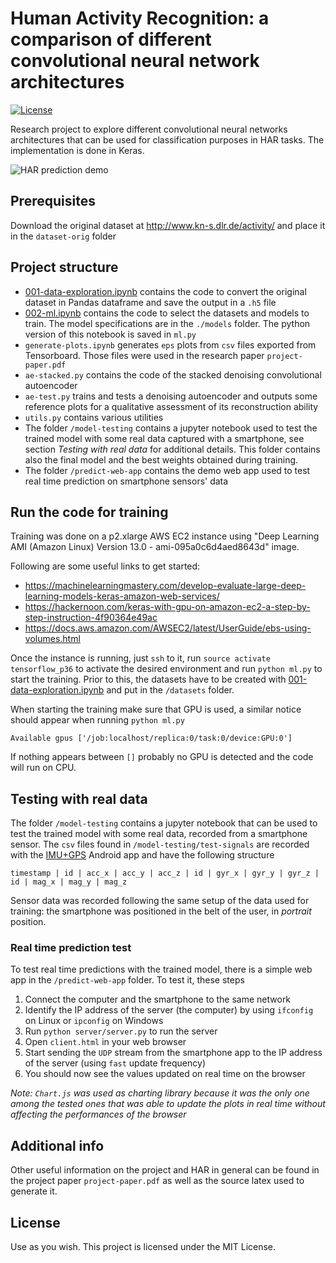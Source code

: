 
# Human Activity Recognition: a comparison of different convolutional neural network architectures
[![License][licence-badge]](/LICENSE)

Research project to explore different convolutional neural networks architectures that can be used for classification purposes in HAR tasks. The implementation is done in Keras.

![HAR prediction demo](https://github.com/damnko/har-convolutional-neural-networks/blob/master/predict-web-app/preview.gif?raw=true "HAR prediction demo")

## Prerequisites
Download the original dataset at  http://www.kn-s.dlr.de/activity/ and place it in the `dataset-orig` folder

## Project structure
* [001-data-exploration.ipynb](https://github.com/damnko/har-convolutional-neural-networks/blob/master/001-data-exploration.ipynb) contains the code to convert the original dataset in Pandas dataframe and save the output in a `.h5` file
* [002-ml.ipynb](https://github.com/damnko/har-convolutional-neural-networks/blob/master/002-ml.ipynb) contains the code to select the datasets and models to train. The model specifications are in the `./models` folder. The python version of this notebook is saved in `ml.py`
* `generate-plots.ipynb` generates `eps` plots from `csv` files exported from Tensorboard. Those files were used in the research paper `project-paper.pdf`
* `ae-stacked.py` contains the code of the stacked denoising convolutional autoencoder
* `ae-test.py` trains and tests a denoising autoencoder and outputs some reference plots for a qualitative assessment of its reconstruction ability
* `utils.py` contains various utilities
* The folder `/model-testing` contains a jupyter notebook used to test the trained model with some real data captured with a smartphone, see section *Testing with real data* for additional details. This folder contains also the final model and the best weights obtained during training.
* The folder `/predict-web-app` contains the demo web app used to test real time prediction on smartphone sensors' data

## Run the code for training
Training was done on a p2.xlarge AWS EC2 instance using "Deep Learning AMI (Amazon Linux) Version 13.0 - ami-095a0c6d4aed8643d" image.

Following are some useful links to get started:

* https://machinelearningmastery.com/develop-evaluate-large-deep-learning-models-keras-amazon-web-services/
* https://hackernoon.com/keras-with-gpu-on-amazon-ec2-a-step-by-step-instruction-4f90364e49ac
* https://docs.aws.amazon.com/AWSEC2/latest/UserGuide/ebs-using-volumes.html

Once the instance is running, just `ssh` to it, run `source activate tensorflow_p36` to activate the desired environment and run `python ml.py` to start the training. Prior to this, the datasets have to be created with  [001-data-exploration.ipynb](https://github.com/damnko/har-convolutional-neural-networks/blob/master/001-data-exploration.ipynb) and put in the `/datasets` folder.

When starting the training make sure that GPU is used, a similar notice should appear when running `python ml.py`
    
    Available gpus ['/job:localhost/replica:0/task:0/device:GPU:0']

If nothing appears between `[]` probably no GPU is detected and the code will run on CPU.

## Testing with real data
The folder `/model-testing` contains a jupyter notebook that can be used to test the trained model with some real data, recorded from a smartphone sensor. The `csv` files found in `/model-testing/test-signals` are recorded with the [IMU+GPS](https://play.google.com/store/apps/details?id=de.lorenz_fenster.sensorstreamgps) Android app and have the following structure

    timestamp | id | acc_x | acc_y | acc_z | id | gyr_x | gyr_y | gyr_z | id | mag_x | mag_y | mag_z
 
Sensor data was recorded following the same setup of the data used for training: the smartphone was positioned in the belt of the user, in *portrait* position.
 
### Real time prediction test
To test real time predictions with the trained model, there is a simple web app in the `/predict-web-app` folder. To test it, these steps

 1. Connect the computer and the smartphone to the same network
 2. Identify the IP address of the server (the computer) by using `ifconfig` on Linux or `ipconfig` on Windows
 3. Run `python server/server.py` to run the server
 4. Open `client.html` in your web browser
 5. Start sending the `UDP` stream from the smartphone app to the IP address of the server (using `fast` update frequency)
 6. You should now see the values updated on real time on the browser

*Note: `Chart.js` was used as charting library because it was the only one among the tested ones that was able to update the plots in real time without affecting the performances of the browser*

## Additional info
Other useful information on the project and HAR in general can be found in the project paper `project-paper.pdf` as well as the source latex used to generate it.

## License
Use as you wish. This project is licensed under the MIT License.


[licence-badge]: https://img.shields.io/npm/l/express.svg